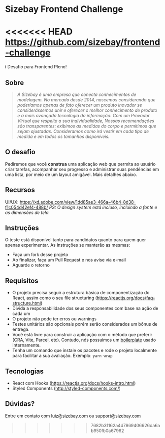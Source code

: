 # Sizebay Frontend Challenge

<<<<<<< HEAD
https://github.com/sizebay/frontend-challenge
=======
ℹ️ Desafio para Frontend Pleno!

## Sobre

> _A Sizebay é uma empresa que conecta conhecimentos de modelagem. No mercado desde 2014, nascemos considerando que poderíamos apenas de fato oferecer um produto inovador se considerássemos unir e oferecer o melhor conhecimento de produto e a mais avançada tecnologia da informação. Com um Provador Virtual que respeita a sua individualidade, Nossas recomendações são transparentes: exibimos as medidas do corpo e permitimos que sejam ajustadas. Consideramos como irá vestir em cada tipo de medida e em todos os tamanhos disponíveis._

## O desafio

Pediremos que você **construa** uma aplicação web que permita ao usuário criar tarefas, acompanhar seu progresso e administrar suas pendências em uma lista, por meio de um layout amigável. Mais detalhes abaixo.

## Recursos

UI/UX: https://xd.adobe.com/view/1dd85ae3-466a-46b4-8d38-f1c054d42ef4-488b/
_PS: O design system está incluso, incluindo a fonte e as dimensões de tela._

## Instruções

O teste está disponível tanto para candidatos quanto para quem quer apenas experimentar. As instruções se manterão as mesmas:

- Faça um fork desse projeto
- Ao finalizar, faça um Pull Request e nos avise via e-mail
- Aguarde o retorno

## Requisitos

- O projeto precisa seguir a estrutura básica de componentização do React, assim como o seu file structuring (https://reactjs.org/docs/faq-structure.html)
- Divida a responsabilidade dos seus componentes com base na ação de cada um
- O projeto não pode ter erros ou warnings
- Testes unitários são opcionais porém serão considerados um bônus de entrega.
- Você está livre para construir a aplicação com o método que preferir (CRA, Vite, Parcel, etc). Contudo, nós possuimos um [boilerplate](https://github.com/sizebay/cra-template-sizebay) usado internamente.
- Tenha um comando que instale os pacotes e rode o projeto localmente para facilitar a sua avaliação. Exemplo: `yarn wrap`

## Tecnologias

- React com Hooks (https://reactjs.org/docs/hooks-intro.html)
- Styled Components (http://styled-components.com/)

## Dúvidas?

Entre em contato com luiz@sizebay.com ou support@sizebay.com
>>>>>>> 7682b31162a4d7969406626da6ab950fb0a67962
